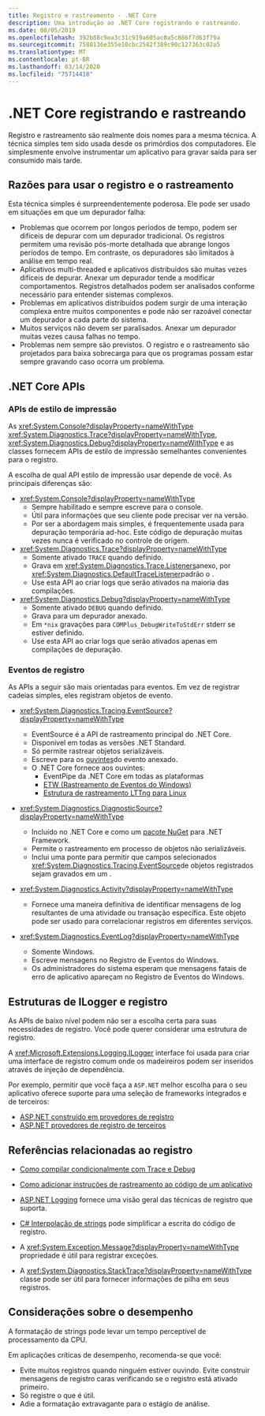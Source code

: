 ```yaml
---
title: Registro e rastreamento - .NET Core
description: Uma introdução ao .NET Core registrando e rastreando.
ms.date: 08/05/2019
ms.openlocfilehash: 392b88c9ea3c31c919a605ac0a5c886f7d63f79a
ms.sourcegitcommit: 7588136e355e10cbc2582f389c90c127363c02a5
ms.translationtype: MT
ms.contentlocale: pt-BR
ms.lasthandoff: 03/14/2020
ms.locfileid: "75714418"
---
```

# <a name="net-core-logging-and-tracing"></a>.NET Core registrando e rastreando

Registro e rastreamento são realmente dois nomes para a mesma técnica. A técnica simples tem sido usada desde os primórdios dos computadores. Ele simplesmente envolve instrumentar um aplicativo para gravar saída para ser consumido mais tarde.

## <a name="reasons-to-use-logging-and-tracing"></a>Razões para usar o registro e o rastreamento

Esta técnica simples é surpreendentemente poderosa. Ele pode ser usado em situações em que um depurador falha:

- Problemas que ocorrem por longos períodos de tempo, podem ser difíceis de depurar com um depurador tradicional. Os registros permitem uma revisão pós-morte detalhada que abrange longos períodos de tempo. Em contraste, os depuradores são limitados à análise em tempo real.
- Aplicativos multi-threaded e aplicativos distribuídos são muitas vezes difíceis de depurar.  Anexar um depurador tende a modificar comportamentos. Registros detalhados podem ser analisados conforme necessário para entender sistemas complexos.
- Problemas em aplicativos distribuídos podem surgir de uma interação complexa entre muitos componentes e pode não ser razoável conectar um depurador a cada parte do sistema.
- Muitos serviços não devem ser paralisados. Anexar um depurador muitas vezes causa falhas no tempo.
- Problemas nem sempre são previstos. O registro e o rastreamento são projetados para baixa sobrecarga para que os programas possam estar sempre gravando caso ocorra um problema.

## <a name="net-core-apis"></a>.NET Core APIs

### <a name="print-style-apis"></a>APIs de estilo de impressão

As <xref:System.Console?displayProperty=nameWithType> <xref:System.Diagnostics.Trace?displayProperty=nameWithType>, <xref:System.Diagnostics.Debug?displayProperty=nameWithType> e as classes fornecem APIs de estilo de impressão semelhantes convenientes para o registro.

A escolha de qual API estilo de impressão usar depende de você. As principais diferenças são:

- <xref:System.Console?displayProperty=nameWithType>
  - Sempre habilitado e sempre escreve para o console.
  - Útil para informações que seu cliente pode precisar ver na versão.
  - Por ser a abordagem mais simples, é frequentemente usada para depuração temporária ad-hoc. Este código de depuração muitas vezes nunca é verificado no controle de origem.
- <xref:System.Diagnostics.Trace?displayProperty=nameWithType>
  - Somente ativado `TRACE` quando definido.
  - Grava em <xref:System.Diagnostics.Trace.Listeners>anexo, por <xref:System.Diagnostics.DefaultTraceListener>padrão o .
  - Use esta API ao criar logs que serão ativados na maioria das compilações.
- <xref:System.Diagnostics.Debug?displayProperty=nameWithType>
  - Somente ativado `DEBUG` quando definido.
  - Grava para um depurador anexado.
  - Em `*nix` gravações para `COMPlus_DebugWriteToStdErr` stderr se estiver definido.
  - Use esta API ao criar logs que serão ativados apenas em compilações de depuração.

### <a name="logging-events"></a>Eventos de registro

As APIs a seguir são mais orientadas para eventos. Em vez de registrar cadeias simples, eles registram objetos de evento.

- <xref:System.Diagnostics.Tracing.EventSource?displayProperty=nameWithType>
  - EventSource é a API de rastreamento principal do .NET Core.
  - Disponível em todas as versões .NET Standard.
  - Só permite rastrear objetos serializáveis.
  - Escreve para os [ouvintes](xref:System.Diagnostics.Tracing.EventListener)do evento anexado.
  - O .NET Core fornece aos ouvintes:
    - EventPipe da .NET Core em todas as plataformas
    - [ETW (Rastreamento de Eventos do Windows)](/windows/win32/etw/event-tracing-portal)
    - [Estrutura de rastreamento LTTng para Linux](https://lttng.org/)

- <xref:System.Diagnostics.DiagnosticSource?displayProperty=nameWithType>
  - Incluído no .NET Core e como um [pacote NuGet](https://www.nuget.org/packages/System.Diagnostics.DiagnosticSource) para .NET Framework.
  - Permite o rastreamento em processo de objetos não serializáveis.
  - Inclui uma ponte para permitir que campos selecionados <xref:System.Diagnostics.Tracing.EventSource>de objetos registrados sejam gravados em um .

- <xref:System.Diagnostics.Activity?displayProperty=nameWithType>
  - Fornece uma maneira definitiva de identificar mensagens de log resultantes de uma atividade ou transação específica. Este objeto pode ser usado para correlacionar registros em diferentes serviços.

- <xref:System.Diagnostics.EventLog?displayProperty=nameWithType>
  - Somente Windows.
  - Escreve mensagens no Registro de Eventos do Windows.
  - Os administradores do sistema esperam que mensagens fatais de erro de aplicativo apareçam no Registro de Eventos do Windows.

## <a name="ilogger-and-logging-frameworks"></a>Estruturas de ILogger e registro

As APIs de baixo nível podem não ser a escolha certa para suas necessidades de registro. Você pode querer considerar uma estrutura de registro.

A <xref:Microsoft.Extensions.Logging.ILogger> interface foi usada para criar uma interface de registro comum onde os madeireiros podem ser inseridos através de injeção de dependência.

Por exemplo, permitir que você faça a `ASP.NET` melhor escolha para o seu aplicativo oferece suporte para uma seleção de frameworks integrados e de terceiros:

- [ASP.NET construído em provedores de registro](/aspnet/core/fundamentals/logging/#built-in-logging-providers)
- [ASP.NET provedores de registro de terceiros](/aspnet/core/fundamentals/logging/#third-party-logging-providers)

## <a name="logging-related-references"></a>Referências relacionadas ao registro

- [Como compilar condicionalmente com Trace e Debug](../../framework/debug-trace-profile/how-to-compile-conditionally-with-trace-and-debug.md)

- [Como adicionar instruções de rastreamento ao código de um aplicativo](../../framework/debug-trace-profile/how-to-add-trace-statements-to-application-code.md)

- [ASP.NET Logging](/aspnet/core/fundamentals/logging) fornece uma visão geral das técnicas de registro que suporta.

- [C# Interpolação de strings](../../csharp/language-reference/tokens/interpolated.md) pode simplificar a escrita do código de registro.

- A <xref:System.Exception.Message?displayProperty=nameWithType> propriedade é útil para registrar exceções.

- A <xref:System.Diagnostics.StackTrace?displayProperty=nameWithType> classe pode ser útil para fornecer informações de pilha em seus registros.

## <a name="performance-considerations"></a>Considerações sobre o desempenho

A formatação de strings pode levar um tempo perceptível de processamento da CPU.

Em aplicações críticas de desempenho, recomenda-se que você:

- Evite muitos registros quando ninguém estiver ouvindo. Evite construir mensagens de registro caras verificando se o registro está ativado primeiro.
- Só registre o que é útil.
- Adie a formatação extravagante para o estágio de análise.
